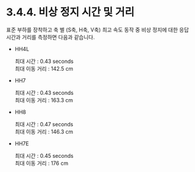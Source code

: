 ﻿# 3.4.4. 비상 정지 시간 및 거리 

표준 부하를 장착하고 축 별 (S축, H축, V축) 최고 속도 동작 중 비상 정지에 대한 응답 시간과 거리를 측정하면 다음과 같습니다.

*	HH4L<p>
최대 시간	: 0.43 seconds<br>
최대 이동 거리 : 142.5 cm<br>

*	HH7<p>
최대 시간	: 0.43 seconds<br>
최대 이동 거리 : 163.3 cm<br>

*	HH8<p>
최대 시간 : 0.47 seconds<br>
최대 이동 거리 : 146.3 cm<br>

*	HH7E<p>
최대 시간	: 0.45 seconds<br>
최대 이동 거리 : 176 cm
